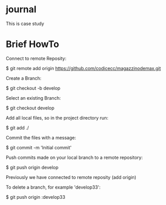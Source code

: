 # journal

This is case study


# Brief HowTo


Connect to remote Reposity:

$ git remote add origin https://github.com/codicecc/magazzinodemax.git


Create a Branch:

$ git checkout -b develop


Select an existing Branch:

$ git checkout develop


Add all local files, so in the project directory run:

$ git add ./


Commit the files with a message:

$ git commit -m 'Initial commit'


Push commits made on your local branch to a remote repository:

$ git push origin develop

Previously we have connected to remote reposity (add origin)

To delete a branch, for example 'develop33':

$ git push origin :develop33


